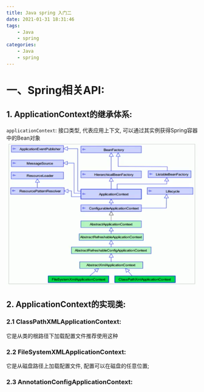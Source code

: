 ```yaml
---
title: Java spring 入门二
date: 2021-01-31 18:31:46
tags:
    - Java
    - spring
categories:
    - Java
    - spring
---
```

# 一、Spring相关API:
## 1. ApplicationContext的继承体系:
`applicationContext`: 接口类型, 代表应用上下文, 可以通过其实例获得Spring容器中的Bean对象
![](/images/javaSpringLearn/002_applicationContext.png)

## 2. ApplicationContext的实现类:
### 2.1 ClassPathXMLApplicationContext:
它是从类的根路径下加载配置文件推荐使用这种

### 2.2 FileSystemXMLApplicationContext:
它是从磁盘路径上加载配置文件, 配置可以在磁盘的任意位置;

### 2.3 AnnotationConfigApplicationContext:
